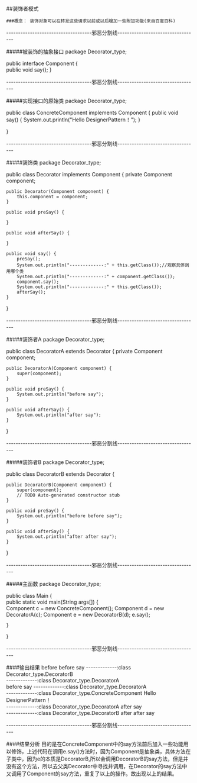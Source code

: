 ##装饰者模式

	###概念： 装饰对象可以在转发这些请求以前或以后增加一些附加功能(来自百度百科)
------------------------------------邪恶分割线----------------------------------

#####被装饰的抽象接口
package Decorator_type;<br/>

public interface Component {<br/>
	public void say();
}

------------------------------------邪恶分割线----------------------------------

#####实现接口的原始类
package Decorator_type;

public class ConcreteComponent implements Component {
	public void say() {
		System.out.println("Hello DesignerPattern！");
	}

}	

------------------------------------邪恶分割线----------------------------------

#####装饰类
package Decorator_type;

public class Decorator implements Component {
	private Component component;

	public Decorator(Component component) {
		this.component = component;
	}

	public void preSay() {

	}

	public void afterSay() {

	}

	public void say() {
		preSay();
		System.out.println("-------------:" + this.getClass());//观察具体调用哪个类
		System.out.println("-------------:" + component.getClass());
		component.say();
		System.out.println("-------------:" + this.getClass());
		afterSay();
	}

}

------------------------------------邪恶分割线----------------------------------

#####装饰者A
package Decorator_type;

public class DecoratorA extends Decorator {
	private Component component;

	public DecoratorA(Component component) {
		super(component);
	}

	public void preSay() {
		System.out.println("before say");
	}

	public void afterSay() {
		System.out.println("after say");
	}

}

------------------------------------邪恶分割线----------------------------------

#####装饰者B
package Decorator_type;

public class DecoratorB extends Decorator {

	public DecoratorB(Component component) {
		super(component);
		// TODO Auto-generated constructor stub
	}

	public void preSay() {
		System.out.println("before before say");
	}

	public void afterSay() {
		System.out.println("after after say");
	}
}

------------------------------------邪恶分割线----------------------------------

#####主函数
package Decorator_type;

public class Main {<br/>
	public static void main(String args[]) {<br/>
		Component c = new ConcreteComponent();
		Component d = new DecoratorA(c);
		Component e = new DecoratorB(d);
		e.say();

	}
}

------------------------------------邪恶分割线----------------------------------

####输出结果
before before say
-------------:class Decorator_type.DecoratorB<br/>
-------------:class Decorator_type.DecoratorA<br/>
before say
-------------:class Decorator_type.DecoratorA<br/>
-------------:class Decorator_type.ConcreteComponent
Hello DesignerPattern！<br/>
-------------:class Decorator_type.DecoratorA
after say<br/>
-------------:class Decorator_type.DecoratorB
after after say

------------------------------------邪恶分割线----------------------------------

####结果分析
	目的是在ConcreteComponent中的say方法前后加入一些功能用以修饰，上述代码在调用e.say()方法时，因为Component是抽象类，具体方法在子类中，因为e的本质是DecoratorB,所以会调用DecoratorB的say方法，但是并
没有这个方法，所以去父类Decorator中寻找并调用，在Decorator的say方法中又调用了Component的say方法，重复了以上的操作。故出现以上的结果。

